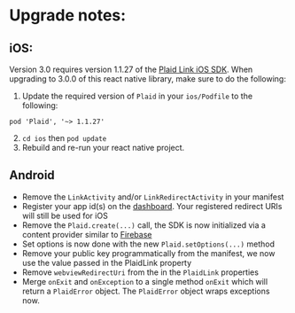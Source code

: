 # Upgrade notes:

## iOS:

Version 3.0 requires version 1.1.27 of the [Plaid Link iOS SDK](https://github.plaid.com/plaid/link-ios-sdk). When upgrading to 3.0.0 of this react native library, make sure to do the following:

1. Update the required version of `Plaid` in your `ios/Podfile` to the following: 

`pod 'Plaid', '~> 1.1.27'`

2. `cd ios` then `pod update`
3. Rebuild and re-run your react native project.

## Android
* Remove the `LinkActivity` and/or `LinkRedirectActivity` in your manifest
* Register your app id(s) on the [dashboard](https://dashboard.plaid.com/team/api).  Your registered redirect URIs will still be used for iOS
* Remove the `Plaid.create(...)` call, the SDK is now initialized via a content provider similar to [Firebase](https://firebase.googleblog.com/2016/12/how-does-firebase-initialize-on-android.html)
* Set options is now done with the new `Plaid.setOptions(...)` method
* Remove your public key programmatically from the manifest, we now use the value passed in the PlaidLink property
* Remove `webviewRedirectUri` from the in the `PlaidLink` properties
* Merge `onExit` and `onException` to a single method `onExit` which will return a `PlaidError` object. The `PlaidError` object wraps exceptions now.